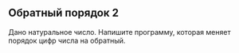 ## Обратный порядок 2

Дано натуральное число. Напишите программу, которая меняет порядок цифр числа на обратный.
